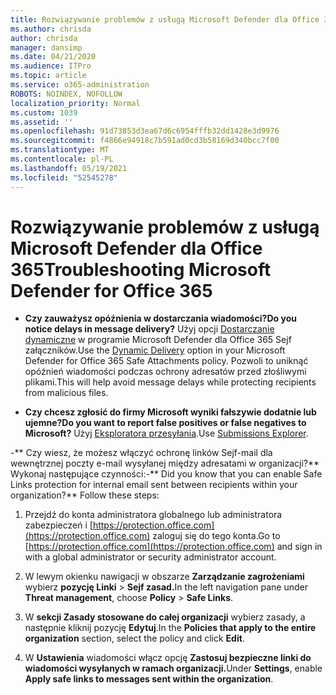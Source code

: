 ```yaml
---
title: Rozwiązywanie problemów z usługą Microsoft Defender dla Office 365
ms.author: chrisda
author: chrisda
manager: dansimp
ms.date: 04/21/2020
ms.audience: ITPro
ms.topic: article
ms.service: o365-administration
ROBOTS: NOINDEX, NOFOLLOW
localization_priority: Normal
ms.custom: 1039
ms.assetid: ''
ms.openlocfilehash: 91d73853d3ea67d6c6954fffb32dd1428e3d9976
ms.sourcegitcommit: f4866e94918c7b591ad0cd3b58169d340bcc7f00
ms.translationtype: MT
ms.contentlocale: pl-PL
ms.lasthandoff: 05/19/2021
ms.locfileid: "52545278"
---
```

# <a name="troubleshooting-microsoft-defender-for-office-365"></a><span data-ttu-id="0e7f7-102">Rozwiązywanie problemów z usługą Microsoft Defender dla Office 365</span><span class="sxs-lookup"><span data-stu-id="0e7f7-102">Troubleshooting Microsoft Defender for Office 365</span></span>

- <span data-ttu-id="0e7f7-103">**Czy zauważysz opóźnienia w dostarczania wiadomości?**</span><span class="sxs-lookup"><span data-stu-id="0e7f7-103">**Do you notice delays in message delivery?**</span></span> <span data-ttu-id="0e7f7-104">Użyj opcji [Dostarczanie dynamiczne](/microsoft-365/security/office-365-security/dynamic-delivery-and-previewing) w programie Microsoft Defender dla Office 365 Sejf załączników.</span><span class="sxs-lookup"><span data-stu-id="0e7f7-104">Use the [Dynamic Delivery](/microsoft-365/security/office-365-security/dynamic-delivery-and-previewing) option in your Microsoft Defender for Office 365 Safe Attachments policy.</span></span> <span data-ttu-id="0e7f7-105">Pozwoli to uniknąć opóźnień wiadomości podczas ochrony adresatów przed złośliwymi plikami.</span><span class="sxs-lookup"><span data-stu-id="0e7f7-105">This will help avoid message delays while protecting recipients from malicious files.</span></span>

- <span data-ttu-id="0e7f7-106">**Czy chcesz zgłosić do firmy Microsoft wyniki fałszywie dodatnie lub ujemne?**</span><span class="sxs-lookup"><span data-stu-id="0e7f7-106">**Do you want to report false positives or false negatives to Microsoft?**</span></span> <span data-ttu-id="0e7f7-107">Użyj [Eksploratora przesyłania](https://protection.office.com/reportsubmission).</span><span class="sxs-lookup"><span data-stu-id="0e7f7-107">Use [Submissions Explorer](https://protection.office.com/reportsubmission).</span></span>

<span data-ttu-id="0e7f7-108">-\*\* Czy wiesz, że możesz włączyć ochronę linków Sejf-mail dla wewnętrznej poczty e-mail wysyłanej między adresatami w organizacji?\*\* Wykonaj następujące czynności:</span><span class="sxs-lookup"><span data-stu-id="0e7f7-108">-\*\* Did you know that you can enable Safe Links protection for internal email sent between recipients within your organization?\*\* Follow these steps:</span></span>

  1. <span data-ttu-id="0e7f7-109">Przejdź do konta administratora globalnego lub administratora zabezpieczeń i [https://protection.office.com](https://protection.office.com) zaloguj się do tego konta.</span><span class="sxs-lookup"><span data-stu-id="0e7f7-109">Go to [https://protection.office.com](https://protection.office.com) and sign in with a global administrator or security administrator account.</span></span>

  2. <span data-ttu-id="0e7f7-110">W lewym okienku nawigacji w obszarze **Zarządzanie zagrożeniami** wybierz **pozycję Linki** \> **Sejf zasad.**</span><span class="sxs-lookup"><span data-stu-id="0e7f7-110">In the left navigation pane under **Threat management**, choose **Policy** \> **Safe Links**.</span></span>

  3. <span data-ttu-id="0e7f7-111">W **sekcji Zasady stosowane do całej organizacji** wybierz zasady, a następnie kliknij pozycję **Edytuj**.</span><span class="sxs-lookup"><span data-stu-id="0e7f7-111">In the **Policies that apply to the entire organization** section, select the policy and click **Edit**.</span></span>

  4. <span data-ttu-id="0e7f7-112">W **Ustawienia** wiadomości włącz opcję **Zastosuj bezpieczne linki do wiadomości wysyłanych w ramach organizacji.**</span><span class="sxs-lookup"><span data-stu-id="0e7f7-112">Under **Settings**, enable **Apply safe links to messages sent within the organization**.</span></span>
